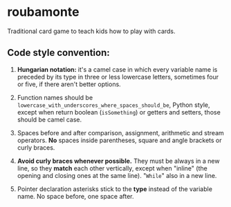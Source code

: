 # roubamonte
Traditional card game to teach kids how to play with cards.

Code style convention:
---------------------

1) **Hungarian notation:** it's a camel case in which every variable name is preceded by its type in three or less lowercase letters, sometimes four or five, if there aren't better options.

2) Function names should be `lowercase_with_underscores_where_spaces_should_be`, Python style, except when return boolean (`isSomething`) or getters and setters, those should be camel case.

3) Spaces before and after comparison, assignment, arithmetic and stream operators. **No** spaces inside parentheses, square and angle brackets or curly braces.

4) **Avoid curly braces whenever possible.** They must be always in a new line, so they **match** each other vertically, except when "inline" (the opening and closing ones at the same line). "`While`" also in a new line.

5) Pointer declaration asterisks stick to the **type** instead of the variable name. No space before, one space after.

